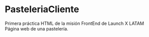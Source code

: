 # PasteleriaCliente
Primera práctica HTML de la misión FrontEnd de Launch X LATAM<br>
Página web de una pastelería.
